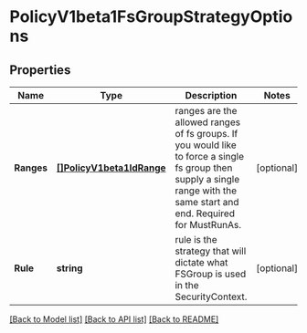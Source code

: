# PolicyV1beta1FsGroupStrategyOptions

## Properties
Name | Type | Description | Notes
------------ | ------------- | ------------- | -------------
**Ranges** | [**[]PolicyV1beta1IdRange**](policy.v1beta1.IDRange.md) | ranges are the allowed ranges of fs groups.  If you would like to force a single fs group then supply a single range with the same start and end. Required for MustRunAs. | [optional] 
**Rule** | **string** | rule is the strategy that will dictate what FSGroup is used in the SecurityContext. | [optional] 

[[Back to Model list]](../README.md#documentation-for-models) [[Back to API list]](../README.md#documentation-for-api-endpoints) [[Back to README]](../README.md)


